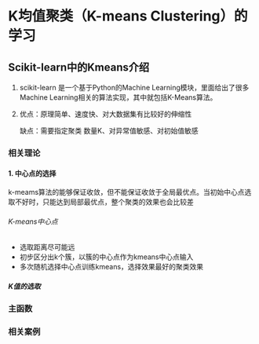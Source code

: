 # K均值聚类（K-means Clustering）的学习



## Scikit-learn中的Kmeans介绍

1. scikit-learn 是一个基于Python的Machine Learning模块，里面给出了很多Machine
   Learning相关的算法实现，其中就包括K-Means算法。

2. 优点：原理简单、速度快、对大数据集有比较好的伸缩性

   缺点：需要指定聚类 数量K、对异常值敏感、对初始值敏感

### 相关理论

#### 1. 中心点的选择

k-meams算法的能够保证收敛，但不能保证收敛于全局最优点。当初始中心点选取不好时，只能达到局部最优点，整个聚类的效果也会比较差

###### K-means中心点

- 选取距离尽可能远
- 初步区分出k个簇，以簇的中心点作为kmeans中心点输入
- 多次随机选择中心点训练kmeans，选择效果最好的聚类效果

##### K值的选取



### 主函数



### 相关案例

